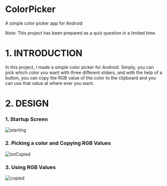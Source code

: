 # ColorPicker
 A simple color picker app for Android
 
 Note: This project has been prepared as a quiz question in a limited time.

 
# 1.	INTRODUCTION

In this project, I made a simple color picker for Android. Simply, you can pick which color you want with three different sliders, and with the help of a button, you can copy the RGB value of the color to the clipboard and you can use that value at where ever you want.



# 2.	DESIGN

### 1. Startup Screen

![starting](https://user-images.githubusercontent.com/93702923/140623139-f52d0974-c474-45f2-b749-60c239c8151f.png)



### 2. Picking a color and Copying RGB Values

![txtCopied](https://user-images.githubusercontent.com/93702923/140623141-d6a78427-6eff-4604-8daa-afc6239cab25.png)



### 3. Using RGB Values

![copied](https://user-images.githubusercontent.com/93702923/140623144-766d2a8f-dac0-4f2d-b740-41f2179d04f5.png)
